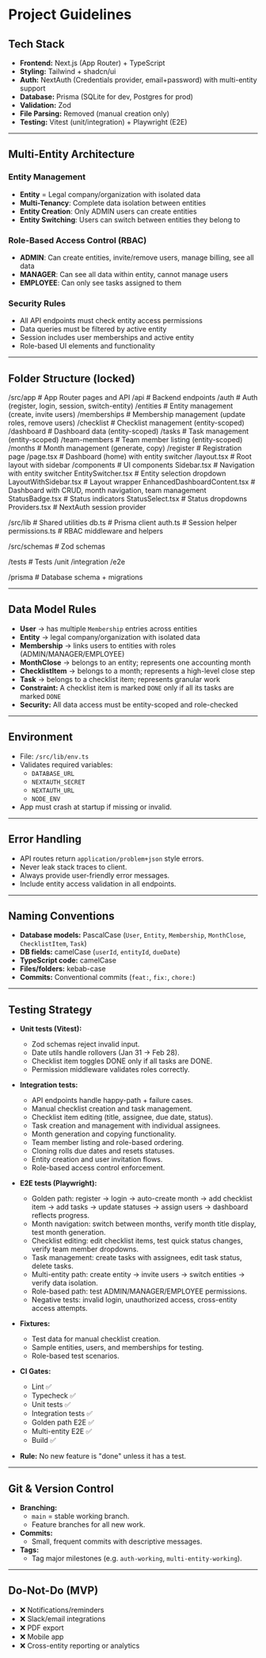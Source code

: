 # Project Guidelines

## Tech Stack
- **Frontend:** Next.js (App Router) + TypeScript
- **Styling:** Tailwind + shadcn/ui
- **Auth:** NextAuth (Credentials provider, email+password) with multi-entity support
- **Database:** Prisma (SQLite for dev, Postgres for prod)
- **Validation:** Zod
- **File Parsing:** Removed (manual creation only)
- **Testing:** Vitest (unit/integration) + Playwright (E2E)

---

## Multi-Entity Architecture

### Entity Management
- **Entity** = Legal company/organization with isolated data
- **Multi-Tenancy**: Complete data isolation between entities
- **Entity Creation**: Only ADMIN users can create entities
- **Entity Switching**: Users can switch between entities they belong to

### Role-Based Access Control (RBAC)
- **ADMIN**: Can create entities, invite/remove users, manage billing, see all data
- **MANAGER**: Can see all data within entity, cannot manage users
- **EMPLOYEE**: Can only see tasks assigned to them

### Security Rules
- All API endpoints must check entity access permissions
- Data queries must be filtered by active entity
- Session includes user memberships and active entity
- Role-based UI elements and functionality

---

## Folder Structure (locked)
/src/app # App Router pages and API
/api # Backend endpoints
  /auth # Auth (register, login, session, switch-entity)
  /entities # Entity management (create, invite users)
  /memberships # Membership management (update roles, remove users)
  /checklist # Checklist management (entity-scoped)
  /dashboard # Dashboard data (entity-scoped)
  /tasks # Task management (entity-scoped)
  /team-members # Team member listing (entity-scoped)
  /months # Month management (generate, copy)
/register # Registration page
/page.tsx # Dashboard (home) with entity switcher
/layout.tsx # Root layout with sidebar
/components # UI components
  Sidebar.tsx # Navigation with entity switcher
  EntitySwitcher.tsx # Entity selection dropdown
  LayoutWithSidebar.tsx # Layout wrapper
  EnhancedDashboardContent.tsx # Dashboard with CRUD, month navigation, team management
  StatusBadge.tsx # Status indicators
  StatusSelect.tsx # Status dropdowns
  Providers.tsx # NextAuth session provider

/src/lib # Shared utilities
db.ts # Prisma client
auth.ts # Session helper
permissions.ts # RBAC middleware and helpers

/src/schemas # Zod schemas

/tests # Tests
/unit
/integration
/e2e

/prisma # Database schema + migrations

---

## Data Model Rules
- **User** → has multiple `Membership` entries across entities
- **Entity** → legal company/organization with isolated data
- **Membership** → links users to entities with roles (ADMIN/MANAGER/EMPLOYEE)
- **MonthClose** → belongs to an entity; represents one accounting month
- **ChecklistItem** → belongs to a month; represents a high-level close step
- **Task** → belongs to a checklist item; represents granular work
- **Constraint:** A checklist item is marked `DONE` only if all its tasks are marked `DONE`
- **Security:** All data access must be entity-scoped and role-checked

---

## Environment
- File: `/src/lib/env.ts`
- Validates required variables:
  - `DATABASE_URL`
  - `NEXTAUTH_SECRET`
  - `NEXTAUTH_URL`
  - `NODE_ENV`
- App must crash at startup if missing or invalid.

---

## Error Handling
- API routes return `application/problem+json` style errors.
- Never leak stack traces to client.
- Always provide user-friendly error messages.
- Include entity access validation in all endpoints.

---

## Naming Conventions
- **Database models:** PascalCase (`User`, `Entity`, `Membership`, `MonthClose`, `ChecklistItem`, `Task`)
- **DB fields:** camelCase (`userId`, `entityId`, `dueDate`)
- **TypeScript code:** camelCase
- **Files/folders:** kebab-case
- **Commits:** Conventional commits (`feat:`, `fix:`, `chore:`)

---

## Testing Strategy
- **Unit tests (Vitest):**
  - Zod schemas reject invalid input.
  - Date utils handle rollovers (Jan 31 → Feb 28).
  - Checklist item toggles DONE only if all tasks are DONE.
  - Permission middleware validates roles correctly.

- **Integration tests:**
  - API endpoints handle happy-path + failure cases.
  - Manual checklist creation and task management.
  - Checklist item editing (title, assignee, due date, status).
  - Task creation and management with individual assignees.
  - Month generation and copying functionality.
  - Team member listing and role-based ordering.
  - Cloning rolls due dates and resets statuses.
  - Entity creation and user invitation flows.
  - Role-based access control enforcement.

- **E2E tests (Playwright):**
  - Golden path: register → login → auto-create month → add checklist item → add tasks → update statuses → assign users → dashboard reflects progress.
  - Month navigation: switch between months, verify month title display, test month generation.
  - Checklist editing: edit checklist items, test quick status changes, verify team member dropdowns.
  - Task management: create tasks with assignees, edit task status, delete tasks.
  - Multi-entity path: create entity → invite users → switch entities → verify data isolation.
  - Role-based path: test ADMIN/MANAGER/EMPLOYEE permissions.
  - Negative tests: invalid login, unauthorized access, cross-entity access attempts.

- **Fixtures:**
  - Test data for manual checklist creation.
  - Sample entities, users, and memberships for testing.
  - Role-based test scenarios.

- **CI Gates:**
  - Lint ✅
  - Typecheck ✅
  - Unit tests ✅
  - Integration tests ✅
  - Golden path E2E ✅
  - Multi-entity E2E ✅
  - Build ✅

- **Rule:** No new feature is "done" unless it has a test.

---

## Git & Version Control
- **Branching:** 
  - `main` = stable working branch.
  - Feature branches for all new work.
- **Commits:** 
  - Small, frequent commits with descriptive messages.
- **Tags:** 
  - Tag major milestones (e.g. `auth-working`, `multi-entity-working`).

---

## Do-Not-Do (MVP)
- ❌ Notifications/reminders
- ❌ Slack/email integrations
- ❌ PDF export
- ❌ Mobile app
- ❌ Cross-entity reporting or analytics